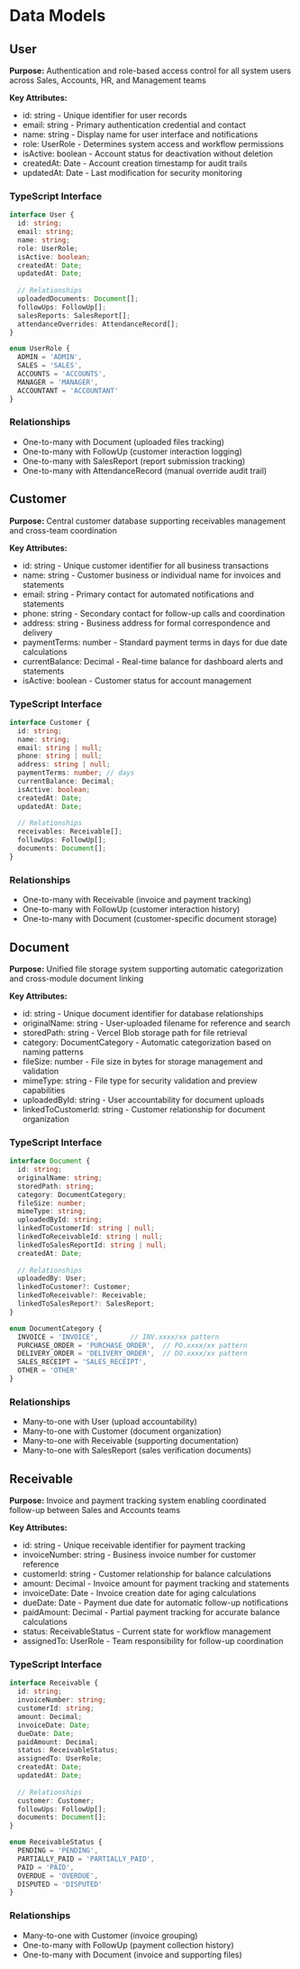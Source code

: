 # Data Models

## User

**Purpose:** Authentication and role-based access control for all system users across Sales, Accounts, HR, and Management teams

**Key Attributes:**
- id: string - Unique identifier for user records
- email: string - Primary authentication credential and contact
- name: string - Display name for user interface and notifications
- role: UserRole - Determines system access and workflow permissions
- isActive: boolean - Account status for deactivation without deletion
- createdAt: Date - Account creation timestamp for audit trails
- updatedAt: Date - Last modification for security monitoring

### TypeScript Interface
```typescript
interface User {
  id: string;
  email: string;
  name: string;
  role: UserRole;
  isActive: boolean;
  createdAt: Date;
  updatedAt: Date;
  
  // Relationships
  uploadedDocuments: Document[];
  followUps: FollowUp[];
  salesReports: SalesReport[];
  attendanceOverrides: AttendanceRecord[];
}

enum UserRole {
  ADMIN = 'ADMIN',
  SALES = 'SALES', 
  ACCOUNTS = 'ACCOUNTS',
  MANAGER = 'MANAGER',
  ACCOUNTANT = 'ACCOUNTANT'
}
```

### Relationships
- One-to-many with Document (uploaded files tracking)
- One-to-many with FollowUp (customer interaction logging)
- One-to-many with SalesReport (report submission tracking)
- One-to-many with AttendanceRecord (manual override audit trail)

## Customer

**Purpose:** Central customer database supporting receivables management and cross-team coordination

**Key Attributes:**
- id: string - Unique customer identifier for all business transactions
- name: string - Customer business or individual name for invoices and statements
- email: string - Primary contact for automated notifications and statements
- phone: string - Secondary contact for follow-up calls and coordination
- address: string - Business address for formal correspondence and delivery
- paymentTerms: number - Standard payment terms in days for due date calculations
- currentBalance: Decimal - Real-time balance for dashboard alerts and statements
- isActive: boolean - Customer status for account management

### TypeScript Interface
```typescript
interface Customer {
  id: string;
  name: string;
  email: string | null;
  phone: string | null;
  address: string | null;
  paymentTerms: number; // days
  currentBalance: Decimal;
  isActive: boolean;
  createdAt: Date;
  updatedAt: Date;
  
  // Relationships
  receivables: Receivable[];
  followUps: FollowUp[];
  documents: Document[];
}
```

### Relationships
- One-to-many with Receivable (invoice and payment tracking)
- One-to-many with FollowUp (customer interaction history)
- One-to-many with Document (customer-specific document storage)

## Document

**Purpose:** Unified file storage system supporting automatic categorization and cross-module document linking

**Key Attributes:**
- id: string - Unique document identifier for database relationships
- originalName: string - User-uploaded filename for reference and search
- storedPath: string - Vercel Blob storage path for file retrieval
- category: DocumentCategory - Automatic categorization based on naming patterns
- fileSize: number - File size in bytes for storage management and validation
- mimeType: string - File type for security validation and preview capabilities
- uploadedById: string - User accountability for document uploads
- linkedToCustomerId: string - Customer relationship for document organization

### TypeScript Interface
```typescript
interface Document {
  id: string;
  originalName: string;
  storedPath: string;
  category: DocumentCategory;
  fileSize: number;
  mimeType: string;
  uploadedById: string;
  linkedToCustomerId: string | null;
  linkedToReceivableId: string | null;
  linkedToSalesReportId: string | null;
  createdAt: Date;
  
  // Relationships
  uploadedBy: User;
  linkedToCustomer?: Customer;
  linkedToReceivable?: Receivable;
  linkedToSalesReport?: SalesReport;
}

enum DocumentCategory {
  INVOICE = 'INVOICE',        // INV.xxxx/xx pattern
  PURCHASE_ORDER = 'PURCHASE_ORDER',  // PO.xxxx/xx pattern  
  DELIVERY_ORDER = 'DELIVERY_ORDER',  // DO.xxxx/xx pattern
  SALES_RECEIPT = 'SALES_RECEIPT',
  OTHER = 'OTHER'
}
```

### Relationships
- Many-to-one with User (upload accountability)
- Many-to-one with Customer (document organization)
- Many-to-one with Receivable (supporting documentation)
- Many-to-one with SalesReport (sales verification documents)

## Receivable

**Purpose:** Invoice and payment tracking system enabling coordinated follow-up between Sales and Accounts teams

**Key Attributes:**
- id: string - Unique receivable identifier for payment tracking
- invoiceNumber: string - Business invoice number for customer reference
- customerId: string - Customer relationship for balance calculations
- amount: Decimal - Invoice amount for payment tracking and statements
- invoiceDate: Date - Invoice creation date for aging calculations
- dueDate: Date - Payment due date for automatic follow-up notifications
- paidAmount: Decimal - Partial payment tracking for accurate balance calculations
- status: ReceivableStatus - Current state for workflow management
- assignedTo: UserRole - Team responsibility for follow-up coordination

### TypeScript Interface
```typescript
interface Receivable {
  id: string;
  invoiceNumber: string;
  customerId: string;
  amount: Decimal;
  invoiceDate: Date;
  dueDate: Date;
  paidAmount: Decimal;
  status: ReceivableStatus;
  assignedTo: UserRole;
  createdAt: Date;
  updatedAt: Date;
  
  // Relationships
  customer: Customer;
  followUps: FollowUp[];
  documents: Document[];
}

enum ReceivableStatus {
  PENDING = 'PENDING',
  PARTIALLY_PAID = 'PARTIALLY_PAID',
  PAID = 'PAID',
  OVERDUE = 'OVERDUE',
  DISPUTED = 'DISPUTED'
}
```

### Relationships
- Many-to-one with Customer (invoice grouping)
- One-to-many with FollowUp (payment collection history)
- One-to-many with Document (invoice and supporting files)
